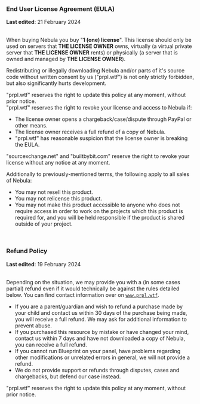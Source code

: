 ### End User License Agreement (EULA)
**Last edited**: 21 February 2024
<br><br>

When buying Nebula you buy "**1 (one) license**". This license should only be used on servers that **THE LICENSE OWNER** owns, virtually (a virtual private server that **THE LICENSE OWNER** rents) or physically (a server that is owned and managed by **THE LICENSE OWNER**).

Redistributing or illegally downloading Nebula and/or parts of it's source code without written consent by us ("prpl.wtf") is not only strictly forbidden, but also significantly hurts development.

"prpl.wtf" reserves the right to update this policy at any moment, without prior notice.\
"prpl.wtf" reserves the right to revoke your license and access to Nebula if:
- The license owner opens a chargeback/case/dispute through PayPal or other means.
- The license owner receives a full refund of a copy of Nebula.
- "prpl.wtf" has reasonable suspicion that the license owner is breaking the EULA.

"sourcexchange.net" and "builtbybit.com" reserve the right to revoke your license without any notice at any moment.

Additionally to previously-mentioned terms, the following apply to all sales of Nebula:
- You may not resell this product.
- You may not relicense this product.
- You may not make this product accessible to anyone who does not require access in order to work on the projects which this product is required for, and you will be held responsible if the product is shared outside of your project.

<br>

### Refund Policy
**Last edited**: 19 February 2024
<br><br>

Depending on the situation, we may provide you with a (in some cases partial) refund even if it would technically be against the rules detailed below. You can find contact information over on [`www.prpl.wtf`](https://prpl.wtf).

- If you are a parent/guardian and wish to refund a purchase made by your child and contact us within 30 days of the purchase being made, you will receive a full refund. We may ask for additional information to prevent abuse.
- If you purchased this resource by mistake or have changed your mind, contact us within 7 days and have not downloaded a copy of Nebula, you can receive a full refund.
- If you cannot run Blueprint on your panel, have problems regarding other modifications or unrelated errors in general, we will not provide a refund.
- We do not provide support or refunds through disputes, cases and chargebacks, but defend our case instead.

"prpl.wtf" reserves the right to update this policy at any moment, without prior notice.
